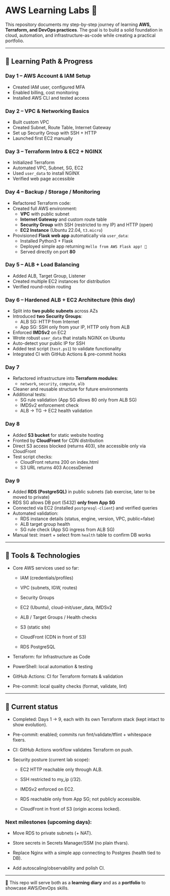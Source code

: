 # AWS Learning Labs 🚀

This repository documents my step-by-step journey of learning **AWS, Terraform, and DevOps practices**.
The goal is to build a solid foundation in cloud, automation, and infrastructure-as-code while creating a practical portfolio.

---

## 🚀 Learning Path & Progress

### Day 1 – AWS Account & IAM Setup
- Created IAM user, configured MFA
- Enabled billing, cost monitoring
- Installed AWS CLI and tested access

### Day 2 – VPC & Networking Basics
- Built custom VPC
- Created Subnet, Route Table, Internet Gateway
- Set up Security Group with SSH + HTTP
- Launched first EC2 manually

### Day 3 – Terraform Intro & EC2 + NGINX
- Initialized Terraform
- Automated VPC, Subnet, SG, EC2
- Used `user_data` to install NGINX
- Verified web page accessible

### Day 4 – Backup / Storage / Monitoring
- Refactored Terraform code:
- Created full AWS environment:
  - **VPC** with public subnet
  - **Internet Gateway** and custom route table
  - **Security Group** with SSH (restricted to my IP) and HTTP (open)
  - **EC2 Instance** (Ubuntu 22.04, `t3.micro`)
- Provisioned **Flask web app** automatically via `user_data`:
  - Installed Python3 + Flask
  - Deployed simple app returning `Hello from AWS Flask app! 🚀`
  - Served directly on port **80**
### Day 5 – ALB + Load Balancing
- Added ALB, Target Group, Listener
- Created multiple EC2 instances for distribution
- Verified round-robin routing

### Day 6 – Hardened ALB + EC2 Architecture (this day)
- Split into **two public subnets** across AZs
- Introduced **two Security Groups**:
  - ALB SG: HTTP from Internet
  - App SG: SSH only from your IP, HTTP only from ALB
- Enforced **IMDSv2** on EC2
- Wrote robust `user_data` that installs NGINX on Ubuntu
- Auto-detect your public IP for SSH
- Added test script (`test.ps1`) to validate functionality
- Integrated CI with GitHub Actions & pre-commit hooks

### Day 7
- Refactored infrastructure into **Terraform modules**:
  - `network`, `security`, `compute`, `alb`
- Cleaner and reusable structure for future environments
- Additional tests:
  - SG rule validation (App SG allows 80 only from ALB SG)
  - IMDSv2 enforcement check
  - ALB → TG → EC2 health validation

### Day 8
- Added **S3 bucket** for static website hosting
- Fronted by **CloudFront** for CDN distribution
- Direct S3 access blocked (returns 403), site accessible only via CloudFront
- Test script checks:
  - CloudFront returns 200 on index.html
  - S3 URL returns 403 AccessDenied

### Day 9
- Added **RDS (PostgreSQL)** in public subnets (lab exercise, later to be moved to private)
- RDS SG allows DB port (5432) **only from App SG**
- Connected via EC2 (installed `postgresql-client`) and verified queries
- Automated validation:
  - RDS instance details (status, engine, version, VPC, public=false)
  - ALB target group health
  - SG rule check (App SG ingress from ALB SG)
- Manual test: insert + select from `health` table to confirm DB works
---

## 🔧 Tools & Technologies

- Core AWS services used so far:

  - IAM (credentials/profiles)

  - VPC (subnets, IGW, routes)

  - Security Groups

  - EC2 (Ubuntu), cloud-init/user_data, IMDSv2

  - ALB / Target Groups / Health checks

  - S3 (static site)

  - CloudFront (CDN in front of S3)

  - RDS PostgreSQL

- Terraform: for Infrastructure as Code

- PowerShell: local automation & testing

- GitHub Actions: CI for Terraform formats & validation

- Pre-commit: local quality checks (format, validate, lint)

---

## 📌 Current status

- Completed: Days 1 → 9, each with its own Terraform stack (kept intact to show evolution).

- Pre-commit: enabled; commits run fmt/validate/tflint + whitespace fixers.

- CI: GitHub Actions workflow validates Terraform on push.

- Security posture (current lab scope):

  - EC2 HTTP reachable only through ALB.

  - SSH restricted to my_ip (/32).

  - IMDSv2 enforced on EC2.

  - RDS reachable only from App SG; not publicly accessible.

  - CloudFront in front of S3 (origin access locked).

### Next milestones (upcoming days):

  - Move RDS to private subnets (+ NAT).

  - Store secrets in Secrets Manager/SSM (no plain tfvars).

  - Replace Nginx with a simple app connecting to Postgres (health tied to DB).

  - Add autoscaling/observability and polish CI.

---

📌 This repo will serve both as a **learning diary** and as a **portfolio** to showcase AWS/DevOps skills.
